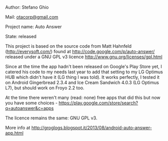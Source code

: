 Author: Stefano Ghio

Mail: otacorp@gmail.com

Project name: Auto Answer

State: released

This project is based on the source code from Matt Hahnfeld (http://everysoft.com/) found at http://code.google.com/p/auto-answer/ released under a GNU GPL v3 licence http://www.gnu.org/licenses/gpl.html

Since at the time the app hadn't been released on Google's Play Store yet, I catered his code to my needs last year to add that setting to my LG Optimus HUB which didn't have it (LG thing I was told).
It works perfectly, I tested it on Android Gingerbread 2.3.4 and Ice Cream Sandwich 4.0.3 (LG Optimus L7), but should work on Froyo 2.2 too.

At the time there weren't many (read: none) free apps that did this but now you have some choices - https://play.google.com/store/search?q=autoanswer&c=apps

The licence remains the same: GNU GPL v3.

More info at http://groglogs.blogspot.it/2013/08/android-auto-answer-app.html
